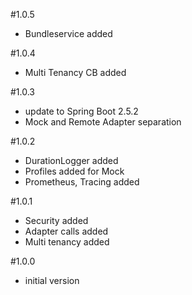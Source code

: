 #1.0.5
- Bundleservice added

#1.0.4
- Multi Tenancy CB added

#1.0.3
- update to Spring Boot 2.5.2
- Mock and Remote Adapter separation

#1.0.2
- DurationLogger added
- Profiles added for Mock
- Prometheus, Tracing added

#1.0.1
- Security added
- Adapter calls added
- Multi tenancy added

#1.0.0
- initial version